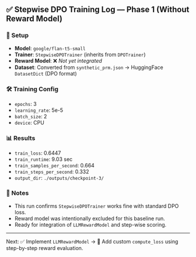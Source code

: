 ## ✅ Stepwise DPO Training Log — Phase 1 (Without Reward Model)

### 🧩 Setup
- **Model**: `google/flan-t5-small`
- **Trainer**: `StepwiseDPOTrainer` (inherits from `DPOTrainer`)
- **Reward Model**: ❌ *Not yet integrated*
- **Dataset**: Converted from `synthetic_prm.json` → HuggingFace `DatasetDict` (DPO format)

### 🛠️ Training Config
- `epochs`: 3  
- `learning_rate`: 5e-5  
- `batch_size`: 2  
- `device`: CPU  

### 📊 Results
- `train_loss`: 0.6447  
- `train_runtime`: 9.03 sec  
- `train_samples_per_second`: 0.664  
- `train_steps_per_second`: 0.332  
- `output_dir`: `./outputs/checkpoint-3/`

### 📝 Notes
- This run confirms `StepwiseDPOTrainer` works fine with standard DPO loss.
- Reward model was intentionally excluded for this baseline run.
- Ready for integration of `LLMRewardModel` and step-wise scoring.

---

Next: ✅ Implement `LLMRewardModel` → 🧠 Add custom `compute_loss` using step-by-step reward evaluation.

